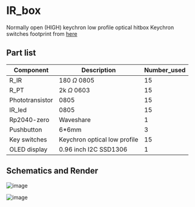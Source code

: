 # IR_box
Normally open (HIGH) keychron low profile optical hitbox
Keychron switches footprint from [here](https://github.com/girishji/keychron-optical-keyboard?tab=MIT-1-ov-file)
## Part list
| Component | Description | Number_used |
| --------------- | --------------- | --------------- |
| R_IR | 180 $\Omega$ 0805 | 15 |
| R_PT | 2k $\Omega$ 0603 | 15 |
| Phototransistor | 0805 | 15 |
| IR_led | 0805 | 15 |
| Rp2040-zero | Waveshare | 1 |
| Pushbutton | 6*6mm | 3 |
| Key switches | Keychron optical low profile | 15 |
| OLED display | 0.96 inch I2C SSD1306 | 1 |

## Schematics and Render
![image](https://github.com/user-attachments/assets/a16b585b-caad-4f81-bade-980876106aa7)

![image](https://github.com/user-attachments/assets/0b9478e3-4c13-4e11-bfff-801d29f9bf52)




